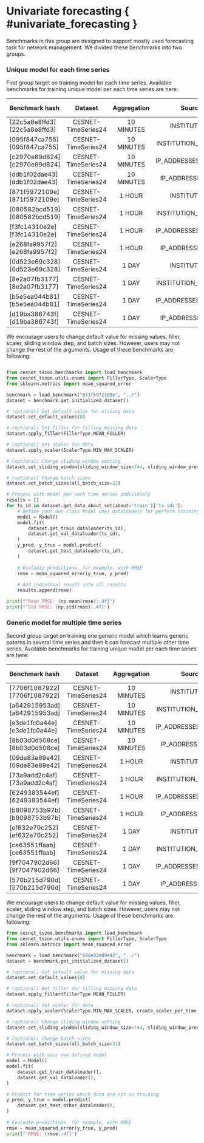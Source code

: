# Univariate forecasting { #univariate_forecasting }

Benchmarks in this group are designed to support mostly used forecasting task for network management. We divided these benchmarks into two groups.

### Unique model for each time series

First group target on training model for each time series. Available benchmarks for training unique model per each time series are here:

| Benchmark hash | Dataset | Aggregation | Source | Original paper |
|:-----------------|:-----------------:|:-----------------:|:-----------------:|:-----------------:|
[22c5a8e8ffd3][22c5a8e8ffd3] | CESNET-TimeSeries24 | 10 MINUTES | INSTITUTIONS | None |
[095f847ca755][095f847ca755] | CESNET-TimeSeries24 | 10 MINUTES | INSTITUTION_SUBNETS | None |
[c2970e89d824][c2970e89d824] | CESNET-TimeSeries24 | 10 MINUTES | IP_ADDRESSES_SAMPLE | None |
[ddb1f02dae43][ddb1f02dae43] | CESNET-TimeSeries24 | 10 MINUTES | IP_ADDRESSES_FULL | None |
[871f5972109e][871f5972109e] | CESNET-TimeSeries24 | 1 HOUR | INSTITUTIONS | None |
[080582bcd519][080582bcd519] | CESNET-TimeSeries24 | 1 HOUR | INSTITUTION_SUBNETS | None |
[f3fc14310e2e][f3fc14310e2e] | CESNET-TimeSeries24 | 1 HOUR | IP_ADDRESSES_SAMPLE | None |
[e268fa9957f2][e268fa9957f2] | CESNET-TimeSeries24 | 1 HOUR | IP_ADDRESSES_FULL | None |
[0d523e69c328][0d523e69c328] | CESNET-TimeSeries24 | 1 DAY | INSTITUTIONS | None |
[8e2a07fb3177][8e2a07fb3177] | CESNET-TimeSeries24 | 1 DAY | INSTITUTION_SUBNETS | None |
[b5e5ea044b81][b5e5ea044b81] | CESNET-TimeSeries24 | 1 DAY | IP_ADDRESSES_SAMPLE | None |
[d19ba386743f][d19ba386743f] | CESNET-TimeSeries24 | 1 DAY | IP_ADDRESSES_FULL | None |

We encourage users to change default value for missing values, filler, scaler, sliding window step,  and batch sizes. However, users may not change the rest of the arguments. Usage of these benchmarks are following:

```python

from cesnet_tszoo.benchmarks import load_benchmark
from cesnet_tszoo.utils.enums import FillerType, ScalerType
from sklearn.metrics import mean_squared_error

benchmark = load_benchmark("871f5972109e", "../")
dataset = benchmark.get_initialized_dataset()

# (optional) Set default value for missing data 
dataset.set_default_values(0)

# (optional) Set filler for filling missing data 
dataset.apply_filler(FillerType.MEAN_FILLER)

# (optional) Set scaler for data
dataset.apply_scaler(ScalerType.MIN_MAX_SCALER)

# (optional) Change sliding window setting
dataset.set_sliding_window(sliding_window_size=744, sliding_window_prediction_size=24, sliding_window_step=1, set_shared_size=744)

# (optional) Change batch sizes
dataset.set_batch_sizes(all_batch_size=32)

# Process with model per each time series individualy 
results = []
for ts_id in dataset.get_data_about_set(about='train')['ts_ids']:
    # Define your own class Model uses dataloaders for perform training and prediction
    model = Model()
    model.fit(
        dataset.get_train_dataloader(ts_id), 
        dataset.get_val_dataloader(ts_id),
    )
    y_pred, y_true = model.predict(
        dataset.get_test_dataloader(ts_id), 
    )
    
    # Evaluate predictions, for example, with RMSE
    rmse = mean_squared_error(y_true, y_pred)
    
    # Add individual result into all results
    results.append(rmse)

print(f"Mean RMSE: {np.mean(rmse):.4f}")
print(f"Std RMSE: {np.std(rmse):.4f}")
```

### Generic model for multiple time series

Second group target on training one generic model which learns generic paterns in several time series and then it can forecast multiple other time series.  Available benchmarks for training unique model per each time series are here:

| Benchmark hash | Dataset | Aggregation | Source | Original paper |
|:-----------------|:-----------------:|:-----------------:|:-----------------:|:-----------------:|
[7706f1087922][7706f1087922] | CESNET-TimeSeries24 | 10 MINUTES | INSTITUTIONS | None |
[a642915953ad][a642915953ad] | CESNET-TimeSeries24 | 10 MINUTES | INSTITUTION_SUBNETS | None |
[e3de1fc0a44e][e3de1fc0a44e] | CESNET-TimeSeries24 | 10 MINUTES | IP_ADDRESSES_SAMPLE | None |
[8b03d0d508ce][8b03d0d508ce] | CESNET-TimeSeries24 | 10 MINUTES | IP_ADDRESSES_FULL | None |
[09de83e89e42][09de83e89e42] | CESNET-TimeSeries24 | 1 HOUR | INSTITUTIONS | None |
[73a9add2c4af][73a9add2c4af] | CESNET-TimeSeries24 | 1 HOUR | INSTITUTION_SUBNETS | None |
[6249383544ef][6249383544ef] | CESNET-TimeSeries24 | 1 HOUR | IP_ADDRESSES_SAMPLE | None |
[b8098753b97b][b8098753b97b] | CESNET-TimeSeries24 | 1 HOUR | IP_ADDRESSES_FULL | None |
[ef632e70c252][ef632e70c252] | CESNET-TimeSeries24 | 1 DAY | INSTITUTIONS | None |
[ce63551ffaab][ce63551ffaab] | CESNET-TimeSeries24 | 1 DAY | INSTITUTION_SUBNETS | None |
[9f7047902d66][9f7047902d66] | CESNET-TimeSeries24 | 1 DAY | IP_ADDRESSES_SAMPLE | None |
[570b215d790d][570b215d790d] | CESNET-TimeSeries24 | 1 DAY | IP_ADDRESSES_FULL | None |

We encourage users to change default value for missing values, filler, scaler, sliding window step,  and batch sizes. However, users may not change the rest of the arguments. Usage of these benchmarks are following:

```python
from cesnet_tszoo.benchmarks import load_benchmark
from cesnet_tszoo.utils.enums import FillerType, ScalerType
from sklearn.metrics import mean_squared_error

benchmark = load_benchmark("09de83e89e42", "../")
dataset = benchmark.get_initialized_dataset()

# (optional) Set default value for missing data 
dataset.set_default_values(0)

# (optional) Set filler for filling missing data 
dataset.apply_filler(FillerType.MEAN_FILLER)

# (optional) Set scaler for data
dataset.apply_scaler(ScalerType.MIN_MAX_SCALER, create_scaler_per_time_series=False)

# (optional) Change sliding window setting
dataset.set_sliding_window(sliding_window_size=744, sliding_window_prediction_size=24, sliding_window_step=1, set_shared_size=744)

# (optional) Change batch sizes
dataset.set_batch_sizes(all_batch_size=32)

# Process with your own defined model
model = Model()
model.fit(
    dataset.get_train_dataloader(), 
    dataset.get_val_dataloader(),
)

# Predict for time series which data are not in training
y_pred, y_true = model.predict(
    dataset.get_test_other_dataloader(), 
)
    
# Evaluate predictions, for example, with RMSE
rmse = mean_squared_error(y_true, y_pred)
print(f"RMSE: {rmse::4f}")
```
